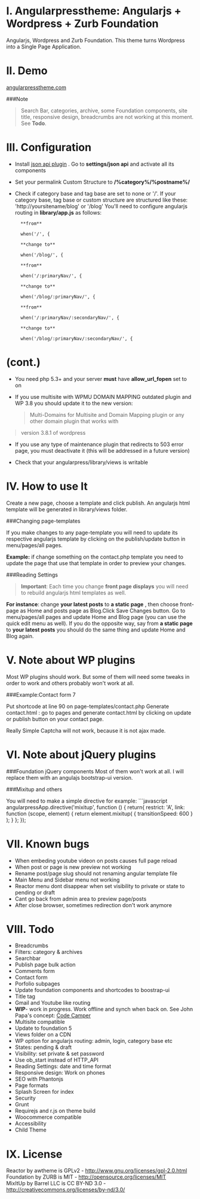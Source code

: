 I. Angularpresstheme: Angularjs + Wordpress + Zurb Foundation
=============================================================

Angularjs, Wordpress and Zurb Foundation. This theme turns Wordpress into a Single Page Application.

II. Demo
========

[angularpresstheme.com](http://angularpresstheme.com/)

###Note

>Search Bar, categories, archive, some Foundation components, site title, responsive design,
>breadcrumbs are not working at this moment. See **Todo**.


III. Configuration
==================

* Install [json api plugin](http://wordpress.org/plugins/json-api/) . Go to **settings/json
api** and activate all its components
* Set your permalink Custom Structure  to **/%category%/%postname%/**
* Check if category base and tag base are set to none or '/'. If your category base,
tag base or custom structure are structured like these:
        'http://yoursitename/blog' or '/blog'
   You'll need to configure angularjs routing in **library/app.js** as follows:

		**from**

		when('/', {

		**change to**

		when('/blog/', {

		**from**

		when('/:primaryNav/', {

		**change to**

		when('/blog/:primaryNav/', {

		**from**

		when('/:primaryNav/:secondaryNav/', {

		**change to**

		when('/blog/:primaryNav/:secondaryNav/', {



(cont.)
=========================
* You need php 5.3+ and your server **must** have **allow_url_fopen** set to on

* If you use multisite with WPMU DOMAIN MAPPING outdated plugin and WP 3.8 you should update it
 to the new version:

	>Multi-Domains for Multisite and Domain Mapping plugin or any other domain plugin that works with
> version 3.8.1 of wordpress

* If you use any type of maintenance plugin that redirects to 503 error page, you must deactivate it (this will be addressed in a future version)

* Check that your  angularpress/library/views is writable

IV. How to use It
================

Create a new page, choose a template and click publish. An angularjs html template will be
generated in library/views folder.

###Changing page-templates

If you make changes to any page-template you will need to update its respective angularjs
template by clicking on the publish/update button in menu/pages/all pages.

**Example:** if change something on the contact.php template you need to update the page that use
that template in order to preview your changes.

###Reading Settings

>**Important**: Each time you change **front page displays** you will need to rebuild angularjs
>html templates as well.

**For instance**: change  **your latest posts** to **a static page** ,
then choose front-page as Home and posts page as Blog.Click Save Changes button. Go to
menu/pages/all pages and update Home and Blog page (you can use the quick edit menu as well).
If you do the opposite way, say from **a static page** to **your latest posts** you should do
the same thing and update Home and Blog again.


V. Note about WP plugins
=========================

Most WP plugins should work. But some of them will need some tweaks in order to work and others
probably won't work at all.

###Example:Contact form 7

Put shortcode at line 90 on page-templates/contact.php
Generate contact.html : go to pages and generate contact.html by clicking on update or publish
button on your contact page.

Really Simple Captcha will not work, because it is not ajax made.

VI. Note about jQuery plugins
==============================

###Foundation jQuery components
 Most of them won't work at all. I will replace them with an angulajs bootstrap-ui version.

###Mixitup and others

 You will need to make a simple directive for example:
	```javascript
	angularpressApp.directive('mixitup', function () {
		return{
		restrict: 'A',
		link: function (scope, element) {
			return element.mixitup(
				{
				transitionSpeed: 600
				}
			);
			}
		  };
	});




VII. Known bugs
================

* When embeding youtube videon on posts causes full page reload
* When post or page is new preview not working
* Rename post/page slug should not renaming angular template file
* Main Menu and Sidebar menu not working
* Reactor menu dont disappear when set visibility to private or state to pending or draft
* Cant go back from admin area to preview page/posts
* After close browser, sometimes redirection don't work anymore


VIII. Todo
==========

* Breadcrumbs
* Filters: category & archives
* Searchbar
* Publish page bulk action
* Comments form
* Contact form
* Porfolio subpages
* Update foundation components and shortcodes to boostrap-ui
* Title tag
* Gmail and Youtube like routing
* **WIP**- work in progress. Work offline and synch when back on. See John Papa's concept: [Code Camper](http://cc-ng-z.azurewebsites.net/#/sessions)
* Multisite compatible
* Update to foundation 5
* Views folder on a CDN
* WP option for angularjs routing: admin, login, category base etc
* States: pending & draft
* Visibility: set private & set password
* Use ob_start instead of HTTP_API
* Reading Settings: date and time format
* Responsive design: Work on phones
* SEO with Phantonjs
* Page formats
* Splash Screen for index
* Security
* Grunt
* Requirejs and r.js on theme build
* Woocommerce compatible
* Accessibility
* Child Theme


IX. License
===========

Reactor by awtheme is GPLv2  - http://www.gnu.org/licenses/gpl-2.0.html<br/>
Foundation by ZURB is MIT - http://opensource.org/licenses/MIT<br/>
MixItUp by Barrel LLC is CC BY-ND 3.0 - http://creativecommons.org/licenses/by-nd/3.0/<br/>




